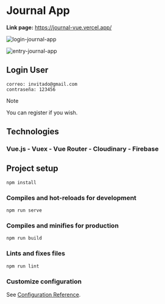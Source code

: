 # Journal App

**Link page:** https://journal-vue.vercel.app/

![login-journal-app](https://github.com/user-attachments/assets/531af7f8-fd4b-4101-8bf7-73897586172f "Auth Login")

![entry-journal-app](https://github.com/user-attachments/assets/69459017-d703-448e-a3e1-f7187021f1ae "Journal Entry")

## Login User

```
correo: invitado@gmail.com
contraseña: 123456
```

> [!NOTE]
> You can register if you wish.

## Technologies

### Vue.js - Vuex - Vue Router - Cloudinary - Firebase

## Project setup

```
npm install
```

### Compiles and hot-reloads for development

```
npm run serve
```

### Compiles and minifies for production

```
npm run build
```

### Lints and fixes files

```
npm run lint
```

### Customize configuration

See [Configuration Reference](https://cli.vuejs.org/config/).
